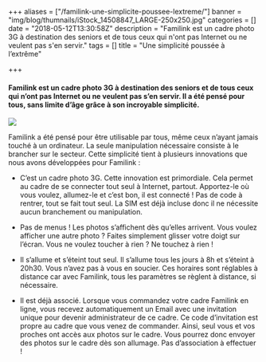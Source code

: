 +++
aliases = ["/familink-une-simplicite-poussee-lextreme/"]
banner = "img/blog/thumnails/iStock_14508847_LARGE-250x250.jpg"
categories = []
date = "2018-05-12T13:30:58Z"
description = "Familink est un cadre photo 3G à destination des seniors et de tous ceux qui n'ont pas Internet ou ne veulent pas s'en servir."
tags = []
title = "Une simplicité poussée à l’extrême"

+++
#### **Familink est un cadre photo 3G à destination des seniors et de tous ceux qui n’ont pas Internet ou ne veulent pas s’en servir. Il a été pensé pour tous, sans limite d’âge grâce à son incroyable simplicité.**

![](/uploads/2018/05/12/iStock_14508847_LARGE-750x500.jpg)

Familink a été pensé pour être utilisable par tous, même ceux n’ayant jamais touché à un ordinateur. La seule manipulation nécessaire consiste à le brancher sur le secteur. Cette simplicité tient à plusieurs innovations que nous avons développées pour Familink :

* C’est un cadre photo 3G. Cette innovation est primordiale. Cela permet au cadre de se connecter tout seul à Internet, partout. Apportez-le où vous voulez, allumez-le et c’est bon, il est connecté ! Pas de code à rentrer, tout se fait tout seul. La SIM est déjà incluse donc il ne nécessite aucun branchement ou manipulation.


* Pas de menus ! Les photos s’affichent dès qu’elles arrivent. Vous voulez afficher une autre photo ? Faites simplement glisser votre doigt sur l’écran. Vous ne voulez toucher à rien ? Ne touchez à rien !


* Il s’allume et s’éteint tout seul. Il s’allume tous les jours à 8h et s’éteint à 20h30. Vous n’avez pas à vous en soucier. Ces horaires sont réglables à distance car avec Familink, tous les paramètres se règlent à distance, si nécessaire.


* Il est déjà associé. Lorsque vous commandez votre cadre Familink en ligne, vous recevez automatiquement un Email avec une invitation unique pour devenir administrateur de ce cadre. Ce code d’invitation est propre au cadre que vous venez de commander. Ainsi, seul vous et vos proches ont accès aux photos sur le cadre. Vous pourrez donc envoyer des photos sur le cadre dès son allumage. Pas d’association à effectuer !